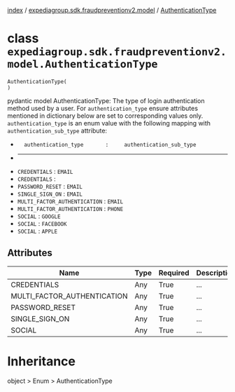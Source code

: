 [index](index.md) / [expediagroup.sdk.fraudpreventionv2.model](expediagroup.sdk.fraudpreventionv2.model.md) / [AuthenticationType](AuthenticationType.md)
# class `expediagroup.sdk.fraudpreventionv2.model.AuthenticationType`
```
AuthenticationType(
)
```

pydantic model AuthenticationType: The type of login authentication method used by a user.
For `authentication_type` ensure attributes mentioned in dictionary below are set to corresponding values only.
`authentication_type` is an enum value with the following mapping with `authentication_sub_type` attribute:
*       authentication_type       :     authentication_sub_type
* -------------------------------------------------------------------------------
* `CREDENTIALS`                         : `EMAIL`
* `CREDENTIALS`                         :
* `PASSWORD_RESET`                      : `EMAIL`
* `SINGLE_SIGN_ON`                      : `EMAIL`
* `MULTI_FACTOR_AUTHENTICATION`         : `EMAIL`
* `MULTI_FACTOR_AUTHENTICATION`         : `PHONE`
* `SOCIAL`                              : `GOOGLE`
* `SOCIAL`                              : `FACEBOOK`
* `SOCIAL`                              : `APPLE`



## Attributes
    
    
        
    
        
    
        
    
        
    
        
    

|             Name            | Type | Required | Description |
|-----------------------------|------|----------|-------------|
|         CREDENTIALS         | Any  |   True   |     ...     |
| MULTI_FACTOR_AUTHENTICATION | Any  |   True   |     ...     |
|        PASSWORD_RESET       | Any  |   True   |     ...     |
|        SINGLE_SIGN_ON       | Any  |   True   |     ...     |
|            SOCIAL           | Any  |   True   |     ...     |










# Inheritance
object > Enum > AuthenticationType